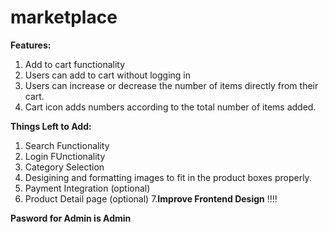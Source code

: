 # marketplace
**Features:**
1. Add to cart functionality
2. Users can add to cart without logging in
3. Users can increase or decrease the number of items directly from their cart.
4. Cart icon adds numbers according to the total number of items added.

**Things Left to Add:**
1. Search Functionality
2. Login FUnctionality
3. Category Selection
4. Desigining and formatting images to fit in the product boxes properly.
5. Payment Integration (optional)
6. Product Detail page (optional)
7.**Improve Frontend Design** ‼‼

**Pasword for Admin is Admin**


